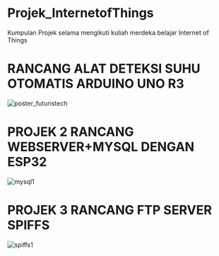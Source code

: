 # Projek_InternetofThings
Kumpulan Projek selama mengikuti kuliah merdeka belajar Internet of Things

# RANCANG ALAT DETEKSI SUHU OTOMATIS ARDUINO UNO R3
![poster_futuristech](https://user-images.githubusercontent.com/60762912/104843967-58d69380-5908-11eb-802f-f1aecb029108.jpg)

# PROJEK 2 RANCANG WEBSERVER+MYSQL DENGAN ESP32
![mysql1](https://user-images.githubusercontent.com/60762912/104844169-8b34c080-5909-11eb-9692-0842f010ec57.png)

# PROJEK 3 RANCANG FTP SERVER SPIFFS
![spiffs1](https://user-images.githubusercontent.com/60762912/104844214-d64ed380-5909-11eb-83f8-1e8f2f8f1b2d.jpg)
